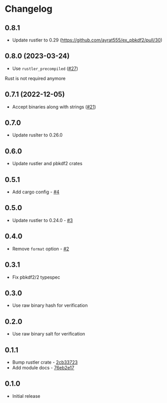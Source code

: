 # Changelog

## 0.8.1

* Update rustler to 0.29 (https://github.com/ayrat555/ex_pbkdf2/pull/30)

## 0.8.0 (2023-03-24)

* Use `rustler_precompiled` ([#27](https://github.com/ayrat555/ex_pbkdf2/pull/27))

Rust is not required anymore

## 0.7.1 (2022-12-05)

* Accept binaries along with strings ([#21](https://github.com/ayrat555/ex_pbkdf2/pull/21))

## 0.7.0

* Update ruslter to 0.26.0

## 0.6.0

* Update rustler and pbkdf2 crates

## 0.5.1

* Add cargo config - [#4](https://github.com/ayrat555/ex_pbkdf2/pull/4)

## 0.5.0

* Update rustler to 0.24.0 - [#3](https://github.com/ayrat555/ex_pbkdf2/pull/3)

## 0.4.0

* Remove `format` option - [#2](https://github.com/ayrat555/ex_pbkdf2/pull/2)

## 0.3.1

* Fix pbkdf2/2 typespec

## 0.3.0

* Use raw binary hash for verification

## 0.2.0

* Use raw binary salt for verification

## 0.1.1

* Bump rustler crate - [2cb33723](https://github.com/ayrat555/ex_pbkdf2/commit/2cb33723223822fc066da6a3ee7d136960cb6d41)
* Add module docs - [76eb2e17](https://github.com/ayrat555/ex_pbkdf2/commit/76eb2e17f4a87f43cd66f1fb494cbd117d0d3056)

## 0.1.0

* Initial release
